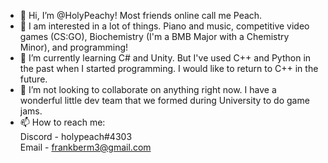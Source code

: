 - 👋 Hi, I’m @HolyPeachy! Most friends online call me Peach.
- 👀 I am interested in a lot of things. Piano and music, competitive video games (CS:GO), Biochemistry (I'm a BMB Major with a Chemistry Minor), and programming!
- 🌱 I’m currently learning C# and Unity. But I've used C++ and Python in the past when I started programming. I would like to return to C++ in the future.
- 💞️ I’m not looking to collaborate on anything right now. I have a wonderful little dev team that we formed during University to do game jams.
- 📫 How to reach me:  
Discord - holypeach#4303  
Email - frankberm3@gmail.com

<!---
HolyPeachy/HolyPeachy is a ✨ special ✨ repository because its `README.md` (this file) appears on your GitHub profile.
You can click the Preview link to take a look at your changes.
--->
